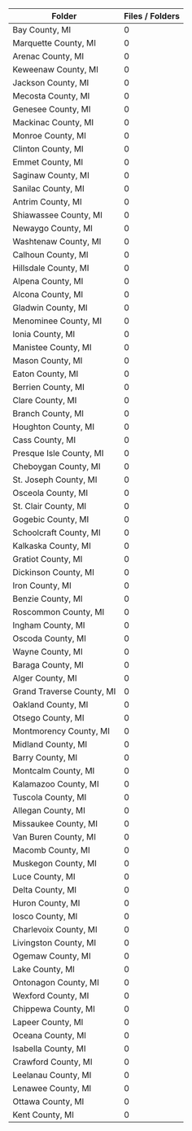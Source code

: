 | Folder                    |   Files / Folders |
|---------------------------|-------------------|
| Bay County, MI            |                 0 |
| Marquette County, MI      |                 0 |
| Arenac County, MI         |                 0 |
| Keweenaw County, MI       |                 0 |
| Jackson County, MI        |                 0 |
| Mecosta County, MI        |                 0 |
| Genesee County, MI        |                 0 |
| Mackinac County, MI       |                 0 |
| Monroe County, MI         |                 0 |
| Clinton County, MI        |                 0 |
| Emmet County, MI          |                 0 |
| Saginaw County, MI        |                 0 |
| Sanilac County, MI        |                 0 |
| Antrim County, MI         |                 0 |
| Shiawassee County, MI     |                 0 |
| Newaygo County, MI        |                 0 |
| Washtenaw County, MI      |                 0 |
| Calhoun County, MI        |                 0 |
| Hillsdale County, MI      |                 0 |
| Alpena County, MI         |                 0 |
| Alcona County, MI         |                 0 |
| Gladwin County, MI        |                 0 |
| Menominee County, MI      |                 0 |
| Ionia County, MI          |                 0 |
| Manistee County, MI       |                 0 |
| Mason County, MI          |                 0 |
| Eaton County, MI          |                 0 |
| Berrien County, MI        |                 0 |
| Clare County, MI          |                 0 |
| Branch County, MI         |                 0 |
| Houghton County, MI       |                 0 |
| Cass County, MI           |                 0 |
| Presque Isle County, MI   |                 0 |
| Cheboygan County, MI      |                 0 |
| St. Joseph County, MI     |                 0 |
| Osceola County, MI        |                 0 |
| St. Clair County, MI      |                 0 |
| Gogebic County, MI        |                 0 |
| Schoolcraft County, MI    |                 0 |
| Kalkaska County, MI       |                 0 |
| Gratiot County, MI        |                 0 |
| Dickinson County, MI      |                 0 |
| Iron County, MI           |                 0 |
| Benzie County, MI         |                 0 |
| Roscommon County, MI      |                 0 |
| Ingham County, MI         |                 0 |
| Oscoda County, MI         |                 0 |
| Wayne County, MI          |                 0 |
| Baraga County, MI         |                 0 |
| Alger County, MI          |                 0 |
| Grand Traverse County, MI |                 0 |
| Oakland County, MI        |                 0 |
| Otsego County, MI         |                 0 |
| Montmorency County, MI    |                 0 |
| Midland County, MI        |                 0 |
| Barry County, MI          |                 0 |
| Montcalm County, MI       |                 0 |
| Kalamazoo County, MI      |                 0 |
| Tuscola County, MI        |                 0 |
| Allegan County, MI        |                 0 |
| Missaukee County, MI      |                 0 |
| Van Buren County, MI      |                 0 |
| Macomb County, MI         |                 0 |
| Muskegon County, MI       |                 0 |
| Luce County, MI           |                 0 |
| Delta County, MI          |                 0 |
| Huron County, MI          |                 0 |
| Iosco County, MI          |                 0 |
| Charlevoix County, MI     |                 0 |
| Livingston County, MI     |                 0 |
| Ogemaw County, MI         |                 0 |
| Lake County, MI           |                 0 |
| Ontonagon County, MI      |                 0 |
| Wexford County, MI        |                 0 |
| Chippewa County, MI       |                 0 |
| Lapeer County, MI         |                 0 |
| Oceana County, MI         |                 0 |
| Isabella County, MI       |                 0 |
| Crawford County, MI       |                 0 |
| Leelanau County, MI       |                 0 |
| Lenawee County, MI        |                 0 |
| Ottawa County, MI         |                 0 |
| Kent County, MI           |                 0 |
